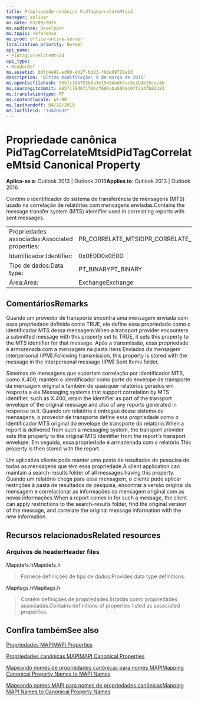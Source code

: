 ```yaml
---
title: Propriedade canônica PidTagCorrelateMtsid
manager: soliver
ms.date: 03/09/2015
ms.audience: Developer
ms.topic: reference
ms.prod: office-online-server
localization_priority: Normal
api_name:
- PidTagCorrelateMtsid
api_type:
- HeaderDef
ms.assetid: d0fc4e91-ed90-4d27-bd23-f01e99728e2d
description: 'Última modificação: 9 de março de 2015'
ms.openlocfilehash: 96bfc184752b6a3e15434ad67ac8c2b4b26cac4b
ms.sourcegitcommit: 8657170d071f9bcf680aba50b9c07f2a4fb82283
ms.translationtype: MT
ms.contentlocale: pt-BR
ms.lasthandoff: 04/28/2019
ms.locfileid: "33426832"
---
```

# <a name="pidtagcorrelatemtsid-canonical-property"></a><span data-ttu-id="91b26-103">Propriedade canônica PidTagCorrelateMtsid</span><span class="sxs-lookup"><span data-stu-id="91b26-103">PidTagCorrelateMtsid Canonical Property</span></span>

  
  
<span data-ttu-id="91b26-104">**Aplica-se a**: Outlook 2013 | Outlook 2016</span><span class="sxs-lookup"><span data-stu-id="91b26-104">**Applies to**: Outlook 2013 | Outlook 2016</span></span> 
  
<span data-ttu-id="91b26-105">Contém o identificador do sistema de transferência de mensagens (MTS) usado na correlação de relatórios com mensagens enviadas.</span><span class="sxs-lookup"><span data-stu-id="91b26-105">Contains the message transfer system (MTS) identifier used in correlating reports with sent messages.</span></span>
  
|||
|:-----|:-----|
|<span data-ttu-id="91b26-106">Propriedades associadas:</span><span class="sxs-lookup"><span data-stu-id="91b26-106">Associated properties:</span></span>  <br/> |<span data-ttu-id="91b26-107">PR_CORRELATE_MTSID</span><span class="sxs-lookup"><span data-stu-id="91b26-107">PR_CORRELATE_MTSID</span></span>  <br/> |
|<span data-ttu-id="91b26-108">Identificador:</span><span class="sxs-lookup"><span data-stu-id="91b26-108">Identifier:</span></span>  <br/> |<span data-ttu-id="91b26-109">0x0E0D</span><span class="sxs-lookup"><span data-stu-id="91b26-109">0x0E0D</span></span>  <br/> |
|<span data-ttu-id="91b26-110">Tipo de dados:</span><span class="sxs-lookup"><span data-stu-id="91b26-110">Data type:</span></span>  <br/> |<span data-ttu-id="91b26-111">PT_BINARY</span><span class="sxs-lookup"><span data-stu-id="91b26-111">PT_BINARY</span></span>  <br/> |
|<span data-ttu-id="91b26-112">Área:</span><span class="sxs-lookup"><span data-stu-id="91b26-112">Area:</span></span>  <br/> |<span data-ttu-id="91b26-113">Exchange</span><span class="sxs-lookup"><span data-stu-id="91b26-113">Exchange</span></span>  <br/> |
   
## <a name="remarks"></a><span data-ttu-id="91b26-114">Comentários</span><span class="sxs-lookup"><span data-stu-id="91b26-114">Remarks</span></span>

<span data-ttu-id="91b26-115">Quando um provedor de transporte encontra uma mensagem enviada com essa propriedade definida como TRUE, ele define essa propriedade como o identificador MTS dessa mensagem.</span><span class="sxs-lookup"><span data-stu-id="91b26-115">When a transport provider encounters a submitted message with this property set to TRUE, it sets this property to the MTS identifier for that message.</span></span> <span data-ttu-id="91b26-116">Após a transmissão, essa propriedade é armazenada com a mensagem na pasta Itens Enviados da mensagem interpersonal (IPM).</span><span class="sxs-lookup"><span data-stu-id="91b26-116">Following transmission, this property is stored with the message in the interpersonal message (IPM) Sent Items folder.</span></span>
  
<span data-ttu-id="91b26-117">Sistemas de mensagens que suportam correlação por identificador MTS, como X.400, mantêm o identificador como parte do envelope de transporte da mensagem original e também de quaisquer relatórios gerados em resposta a ele.</span><span class="sxs-lookup"><span data-stu-id="91b26-117">Messaging systems that support correlation by MTS identifier, such as X.400, retain the identifier as part of the transport envelope of the original message and also of any reports generated in response to it.</span></span> <span data-ttu-id="91b26-118">Quando um relatório é entregue desse sistema de mensagens, o provedor de transporte define essa propriedade como o identificador MTS original do envelope de transporte do relatório.</span><span class="sxs-lookup"><span data-stu-id="91b26-118">When a report is delivered from such a messaging system, the transport provider sets this property to the original MTS identifier from the report's transport envelope.</span></span> <span data-ttu-id="91b26-119">Em seguida, essa propriedade é armazenada com o relatório.</span><span class="sxs-lookup"><span data-stu-id="91b26-119">This property is then stored with the report.</span></span>
  
<span data-ttu-id="91b26-120">Um aplicativo cliente pode manter uma pasta de resultados de pesquisa de todas as mensagens que têm essa propriedade.</span><span class="sxs-lookup"><span data-stu-id="91b26-120">A client application can maintain a search-results folder of all messages having this property.</span></span> <span data-ttu-id="91b26-121">Quando um relatório chega para essa mensagem, o cliente pode aplicar restrições à pasta de resultados de pesquisa, encontrar a versão original da mensagem e correlacionar as informações da mensagem original com as novas informações.</span><span class="sxs-lookup"><span data-stu-id="91b26-121">When a report comes in for such a message, the client can apply restrictions to the search-results folder, find the original version of the message, and correlate the original message information with the new information.</span></span>
  
## <a name="related-resources"></a><span data-ttu-id="91b26-122">Recursos relacionados</span><span class="sxs-lookup"><span data-stu-id="91b26-122">Related resources</span></span>

### <a name="header-files"></a><span data-ttu-id="91b26-123">Arquivos de header</span><span class="sxs-lookup"><span data-stu-id="91b26-123">Header files</span></span>

<span data-ttu-id="91b26-124">Mapidefs.h</span><span class="sxs-lookup"><span data-stu-id="91b26-124">Mapidefs.h</span></span>
  
> <span data-ttu-id="91b26-125">Fornece definições de tipo de dados.</span><span class="sxs-lookup"><span data-stu-id="91b26-125">Provides data type definitions.</span></span>
    
<span data-ttu-id="91b26-126">Mapitags.h</span><span class="sxs-lookup"><span data-stu-id="91b26-126">Mapitags.h</span></span>
  
> <span data-ttu-id="91b26-127">Contém definições de propriedades listadas como propriedades associadas.</span><span class="sxs-lookup"><span data-stu-id="91b26-127">Contains definitions of properties listed as associated properties.</span></span>
    
## <a name="see-also"></a><span data-ttu-id="91b26-128">Confira também</span><span class="sxs-lookup"><span data-stu-id="91b26-128">See also</span></span>



[<span data-ttu-id="91b26-129">Propriedades MAPI</span><span class="sxs-lookup"><span data-stu-id="91b26-129">MAPI Properties</span></span>](mapi-properties.md)
  
[<span data-ttu-id="91b26-130">Propriedades canônicas MAPI</span><span class="sxs-lookup"><span data-stu-id="91b26-130">MAPI Canonical Properties</span></span>](mapi-canonical-properties.md)
  
[<span data-ttu-id="91b26-131">Mapeando nomes de propriedades canônicas para nomes MAPI</span><span class="sxs-lookup"><span data-stu-id="91b26-131">Mapping Canonical Property Names to MAPI Names</span></span>](mapping-canonical-property-names-to-mapi-names.md)
  
[<span data-ttu-id="91b26-132">Mapeando nomes MAPI para nomes de propriedades canônicas</span><span class="sxs-lookup"><span data-stu-id="91b26-132">Mapping MAPI Names to Canonical Property Names</span></span>](mapping-mapi-names-to-canonical-property-names.md)

